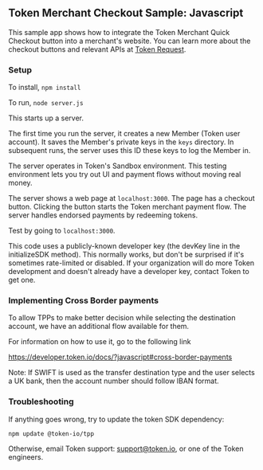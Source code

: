 ## Token Merchant Checkout Sample: Javascript

This sample app shows how to integrate the Token Merchant Quick Checkout
button into a merchant's website.
You can learn more about the checkout buttons and relevant APIs at
[Token Request](https://developer.token.io/token-request/?javascript#2-redirect-to-tokenos-to-obtain-authorization).

### Setup

To install, `npm install`

To run, `node server.js`

This starts up a server.

The first time you run the server, it creates a new Member (Token user account).
It saves the Member's private keys in the `keys` directory.
In subsequent runs, the server uses this ID these keys to log the Member in.

The server operates in Token's Sandbox environment. This testing environment
lets you try out UI and payment flows without moving real money.

The server shows a web page at `localhost:3000`. The page has a checkout button.
Clicking the button starts the Token merchant payment flow.
The server handles endorsed payments by redeeming tokens.

Test by going to `localhost:3000`.

This code uses a publicly-known developer key (the devKey line in the
initializeSDK method). This normally works, but don't be surprised if
it's sometimes rate-limited or disabled. If your organization will do
more Token development and doesn't already have a developer key, contact
Token to get one.

### Implementing Cross Border payments

To allow TPPs to make better decision while selecting the destination account,
we have an additional flow available for them.

For information on how to use it, go to the following link

https://developer.token.io/docs/?javascript#cross-border-payments

Note: If SWIFT is used as the transfer destination type and the user selects a UK bank,
then the account number should follow IBAN format.

### Troubleshooting

If anything goes wrong, try to update the token SDK dependency:

`npm update @token-io/tpp`

Otherwise, email Token support: support@token.io, or one of the Token engineers.
